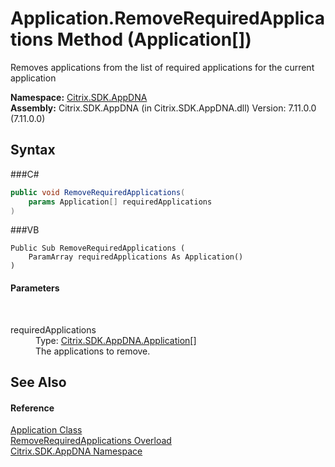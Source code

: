 # Application.RemoveRequiredApplications Method (Application[])
 

Removes applications from the list of required applications for the current application

**Namespace:**&nbsp;<a href="N_Citrix_SDK_AppDNA">Citrix.SDK.AppDNA</a><br />**Assembly:**&nbsp;Citrix.SDK.AppDNA (in Citrix.SDK.AppDNA.dll) Version: 7.11.0.0 (7.11.0.0)

## Syntax

###C#
```csharp
public void RemoveRequiredApplications(
	params Application[] requiredApplications
)
```

###VB
```vbnet
Public Sub RemoveRequiredApplications ( 
	ParamArray requiredApplications As Application()
)
```


#### Parameters
&nbsp;<dl><dt>requiredApplications</dt><dd>Type: <a href="T_Citrix_SDK_AppDNA_Application">Citrix.SDK.AppDNA.Application</a>[]<br />The applications to remove.</dd></dl>

## See Also


#### Reference
<a href="T_Citrix_SDK_AppDNA_Application">Application Class</a><br /><a href="Overload_Citrix_SDK_AppDNA_Application_RemoveRequiredApplications">RemoveRequiredApplications Overload</a><br /><a href="N_Citrix_SDK_AppDNA">Citrix.SDK.AppDNA Namespace</a><br />